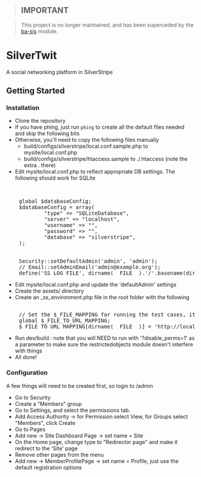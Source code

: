 > ## **IMPORTANT**

> This project is no longer maintained, and has been superceded by the [ba-sis](https://github.com/silverstripe-australia/silverstripe-ba-sis/) module.

# SilverTwit

A social networking platform in SilverStripe

## Getting Started

### Installation

* Clone the repository
* If you have phing, just run `phing` to create all the default files needed and skip the following bits
* Otherwise, you'll need to copy the following files manually
  * build/configs/silverstripe/local.conf.sample.php to mysite/local.conf.php
  * build/configs/silverstripe/htaccess.sample to ./.htaccess (note the extra . there)
* Edit mysite/local.conf.php to reflect appropriate DB settings. The following should work for SQLite

<pre>


    global $databaseConfig;
    $databaseConfig = array(
            "type" => "SQLiteDatabase",
            "server" => "localhost",
            "username" => "",
            "password" => "",
            "database" => "silverstripe",
    );


    Security::setDefaultAdmin('admin', 'admin');
    // Email::setAdminEmail('admin@example.org');
    define('SS_LOG_FILE', dirname(__FILE__).'/'.basename(dirname(dirname(__FILE__))).'.log');
</pre>

* Edit mysite/local.conf.php and update the 'defaultAdmin' settings 
* Create the assets/ directory
* Create an _ss_environment.php file in the root folder with the following

<pre>

    // Set the $_FILE_MAPPING for running the test cases, it's basically a fake but useful
    global $_FILE_TO_URL_MAPPING;
    $_FILE_TO_URL_MAPPING[dirname(__FILE__)] = 'http://localhost';
</pre>

* Run dev/build : note that you will NEED to run with '?disable_perms=1' as a parameter to make sure the restrictedobjects module doesn't interfere with things
* All done!

### Configuration

A few things will need to be created first, so login to /admin

* Go to Security
* Create a "Members" group
* Go to Settings, and select the permissions tab. 
* Add Access Authority -> for Permission select View, for Groups select "Members", click Create
* Go to Pages
* Add new -> Site Dashboard Page -> set name = Site
* On the Home page, change type to "Redirector page" and make it redirect to the 'Site' page 
* Remove other pages from the menu
* Add new -> MemberProfilePage -> set name = Profile, just use the default registration options
